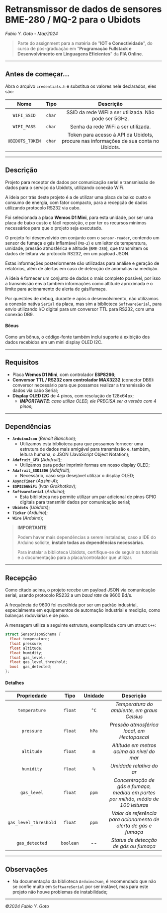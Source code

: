 # Retransmissor de dados de sensores BME-280 / MQ-2 para o Ubidots

_Fabio Y. Goto - Mar/2024_

> Parte do assignment para a matéria de "**IOT e Conectividade**", do curso de 
> pós-graduação em "**Programação Fullstack e Desenvolvimento em Linguagens 
> Eficientes**" da **FIA Online**.

-----

## Antes de começar...

Abra o arquivo `credentials.h` e substitua os valores nele declarados, eles são:

|Nome|Tipo|Descrição|
|:--:|:--:|:-------:|
|`WIFI_SSID`|`char`|SSID da rede WiFi a ser utilizada. Não pode ser 5GHz.|
|`WIFI_PASS`|`char`|Senha da rede WiFi a ser utilizada.|
|`UBIDOTS_TOKEN`|`char`|Token para acesso à API da Ubidots, procure nas informações de sua conta no Ubidots.|

-----

## Descrição

Projeto para receptor de dados por comunicação serial e transmissão de dados para o serviço da Ubidots, utilizando conexão WiFi.

A ideia por trás deste projeto é a de utilizar uma placa de baixo custo e consumo de energia, com fator compacto, para a recepção de dados utilizando protocolo RS232 via cabo.

Foi selecionada a placa **Wemos D1 Mini**, para esta unidade, por ser uma placa de baixo custo e fácil reposição, e por ter os recursos mínimos necessários para que o projeto seja executado.

O projeto foi desenvolvido em conjunto com o `sensor-reader`, contendo um sensor de fumaça e gás inflamável (`MQ-2`) e um leitor de temperatura, umidade, pressão atmosférica e altitude (`BME-280`), que transmitem os dados de leitura via protocolo RS232, em um payload JSON.

Estas informações posteriormente são utilizadas para análise e geração de relatórios, além de alertas em caso de detecção de anomalias na medição.

A ideia é fornecer um conjunto de dados o mais completo possível, por isso a transmissão envia também informações como altitude aproximada e o limite para acionamento de alerta de gás/fumaça.

Por questões de debug, durante e após o desenvolvimento, não utilizamos a conexão nativa `Serial` da placa, mas sim a biblioteca `SoftwareSerial`, para envio utilizando I/O digital para um conversor TTL para RS232, com uma conexão DB9.

#### Bônus

Como um bônus, o código-fonte também inclui suporte à exibição dos dados recebidos em um mini display OLED I2C.

-----

## Requisitos

- Placa **Wemos D1 Mini**, com controlador **ESP8266**;
- **Conversor TTL / RS232 com controlador MAX3232** (conector DB9): conversor necessário para que possamos realizar a transmissão de dados via cabo Serial;
- **Display OLED I2C** de 4 pinos, com resolução de 128x64px;
  - _**IMPORTANTE**: caso utilize OLED, ele PRECISA ser a versão com 4 pinos_;

-----

## Dependências

- **`ArduinoJson`** (_Benoit Blanchon_);
  - Utilizamos esta biblioteca para que possamos fornecer uma estrutura de dados mais amigável para transmissão e, também, leitura humana, o JSON (JavaScript Object Notation);
- **`Adafruit_GFX`** (_Adafruit_);
  - Utilizamos para poder imprimir formas em nosso display OLED;
- **`Adafruit_SSD1306`** (_Adafruit_);
  - Necessário, caso seja desejável utilizar o display OLED;
- **`AsyncTimer`** (_Aasim-A_);
- **`ESP8266WiFi`** (_Ivan Grokhotkov_);
- **`SoftwareSerial`** (_Arduino_);
  - Esta biblioteca nos permite utilizar um par adicional de pinos GPIO digitais para transmitir dados por comunicação serial;
- **`Ubidots`** (_Ubidots_);
- **`Ticker`** (_Arduino_);
- **`Wire`** (_Arduino_);

> **IMPORTANTE**
> 
> Podem haver mais dependências a serem instaladas, caso a IDE do Arduino solicite, **instale todas as dependências necessárias**.
>
> Para instalar a biblioteca Ubidots, certifique-se de seguir os tutoriais e a documentação para a placa/controlador que utilizar.

-----

## Recepção

Como citado acima, o projeto recebe um payload JSON via comunicação serial, usando protocolo RS232 a um _baud rate_ de 9600 Bd/s.

A frequência de 9600 foi escolhida por ser um padrão industrial, especialmente em equipamentos de automação industrial e medição, como balanças rodoviárias e de piso.

A mensagem utiliza a seguinte estrutura, exemplicada com um struct `C++`:

```cpp
struct SensorJsonSchema {
  float temperature;
  float pressure;
  float altitude;
  float humidity;
  float gas_level;
  float gas_level_threshold;
  bool  gas_detected;
};
```

#### Detalhes

|Propriedade|Tipo|Unidade|Descrição|
|:---------:|:--:|:-----:|:-------:|
|`temperature`|`float`|`°C`|_Temperatura do ambiente, em graus Celsius_|
|`pressure`|`float`|`hPa`|_Pressão atmosférica local, em Hectopascal_|
|`altitude`|`float`|`m`|_Altitude em metros acima do nível do mar_|
|`humidity`|`float`|`%`|_Umidade relativa do ar_|
|`gas_level`|`float`|`ppm`|_Concentração de gás e fumaça, medida em partes por milhão, média de 100 leituras_|
|`gas_level_threshold`|`float`|`ppm`|_Valor de referência para acionamento de alerta de gás e fumaça_|
|`gas_detected`|`boolean`|--|_Status de detecção de gás ou fumaça_|

-----

## Observações

- Na documentação da biblioteca `ArduinoJson`, é recomendado que  não se confie muito em `SoftwareSerial` por ser instável, mas para este projeto não houve problemas de instabilidade;

-----

_&copy;2024 Fabio Y. Goto_
